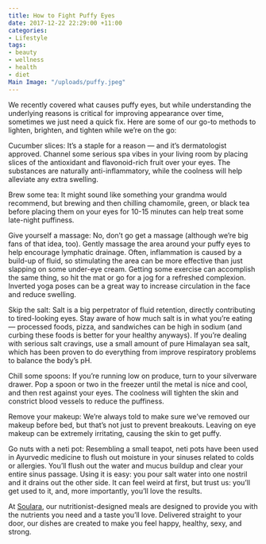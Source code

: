 ```yaml
---
title: How to Fight Puffy Eyes
date: 2017-12-22 22:29:00 +11:00
categories:
- Lifestyle
tags:
- beauty
- wellness
- health
- diet
Main Image: "/uploads/puffy.jpeg"
---
```


We recently covered what causes puffy eyes, but while understanding the underlying reasons is critical for improving appearance over time, sometimes we just need a quick fix. Here are some of our go-to methods to lighten, brighten, and tighten while we’re on the go:

Cucumber slices: It’s a staple for a reason — and it’s dermatologist approved. Channel some serious spa vibes in your living room by placing slices of the antioxidant and flavonoid-rich fruit over your eyes. The substances are naturally anti-inflammatory, while the coolness will help alleviate any extra swelling.

Brew some tea: It might sound like something your grandma would recommend, but brewing and then chilling chamomile, green, or black tea before placing them on your eyes for 10-15 minutes can help treat some late-night puffiness. 

Give yourself a massage: No, don’t go get a massage (although we’re big fans of that idea, too). Gently massage the area around your puffy eyes to help encourage lymphatic drainage. Often, inflammation is caused by a build-up of fluid, so stimulating the area can be more effective than just slapping on some under-eye cream. Getting some exercise can accomplish the same thing, so hit the mat or go for a jog for a refreshed complexion. Inverted yoga poses can be a great way to increase circulation in the face and reduce swelling. 

Skip the salt: Salt is a big perpetrator of fluid retention, directly contributing to tired-looking eyes. Stay aware of how much salt is in what you’re eating — processed foods, pizza, and sandwiches can be high in sodium (and curbing these foods is better for your healthy anyways). If you’re dealing with serious salt cravings, use a small amount of pure Himalayan sea salt, which has been proven to do everything from improve respiratory problems to balance the body’s pH. 

Chill some spoons: If you’re running low on produce, turn to your silverware drawer. Pop a spoon or two in the freezer until the metal is nice and cool, and then rest against your eyes. The coolness will tighten the skin and constrict blood vessels to reduce the puffiness. 

Remove your makeup: We’re always told to make sure we’ve removed our makeup before bed, but that’s not just to prevent breakouts. Leaving on eye makeup can be extremely irritating, causing the skin to get puffy. 

Go nuts with a neti pot: Resembling a small teapot, neti pots have been used in Ayurvedic medicine to flush out moisture in your sinuses related to colds or allergies. You’ll flush out the water and mucus buildup and clear your entire sinus passage. Using it is easy: you pour salt water into one nostril and it drains out the other side. It can feel weird at first, but trust us: you’ll get used to it, and, more importantly, you’ll love the results. 

At [Soulara](soulara.com.au), our nutritionist-designed meals are designed to provide you with the nutrients you need and a taste you’ll love. Delivered straight to your door, our dishes are created to make you feel happy, healthy, sexy, and strong. 
